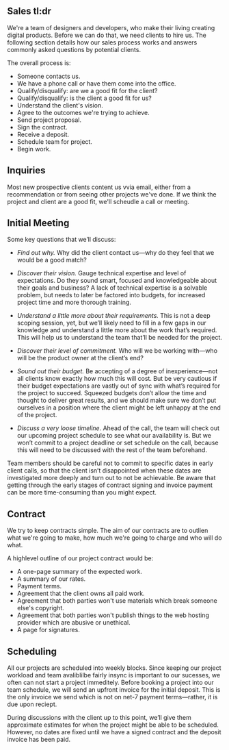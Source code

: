 ## Sales tl:dr

We're a team of designers and developers, who make their living creating digital products. Before we can do that, we need clients to hire us. The following section details how our sales process works and answers commonly asked questions by potential clients.

The overall process is:

- Someone contacts us.
- We have a phone call or have them come into the office.
- Qualify/disqualify: are we a good fit for the client?
- Qualify/disqualify: is the client a good fit for us?
- Understand the client's vision.
- Agree to the outcomes we're trying to achieve.
- Send project proposal.
- Sign the contract.
- Receive a deposit.
- Schedule team for project.
- Begin work.

## Inquiries

Most new prospective clients content us vvia email, either from a recommendation or from seeing other projects we've done. If we think the project and client are a good fit, we'll scheudle a call or meeting.

## Initial Meeting

Some key questions that we’ll discuss:

- *Find out why.*
Why did the client contact us—why do they feel that we would be a good match?

- *Discover their vision.*
Gauge technical expertise and level of expectations. Do they sound smart, focused and knowledgeable about their goals and business? A lack of technical expertise is a solvable problem, but needs to later be factored into budgets, for increased project time and more thorough training.

- *Understand a little more about their requirements.*
This is not a deep scoping session, yet, but we’ll likely need to fill in a few gaps in our knowledge and understand a little more about the work that’s required. This will help us to understand the team that’ll be needed for the project.

- *Discover their level of commitment.*
Who will we be working with—who will be the product owner at the client’s end?

- *Sound out their budget.*
Be accepting of a degree of inexperience—not all clients know exactly how much this will cost. But be very cautious if their budget expectations are vastly out of sync with what’s required for the project to succeed. Squeezed budgets don’t allow the time and thought to deliver great results, and we should make sure we don’t put ourselves in a position where the client might be left unhappy at the end of the project.

- *Discuss a very loose timeline.*
Ahead of the call, the team will check out our upcoming project schedule to see what our availability is. But we won’t commit to a project deadline or set schedule on the call, because this will need to be discussed with the rest of the team beforehand.

Team members should be careful not to commit to specific dates in early client calls, so that the client isn’t disappointed when these dates are investigated more deeply and turn out to not be achievable. Be aware that getting through the early stages of contract signing and invoice payment can be more time-consuming than you might expect.

## Contract

We try to keep contracts simple. The aim of our contracts are to outlien what we're going to make, how much we're going to charge and who will do what.

A highlevel outline of our project contract would be:

- A one-page summary of the expected work.
- A summary of our rates.
- Payment terms.
- Agreement that the client owns all paid work.
- Agreement that both parties won't use materials which break someone else's copyright.
- Agreement that both parties won't publish things to the web hosting provider which are abusive or unethical.
- A page for signatures.

## Scheduling

All our projects are scheduled into weekly blocks. Since keeping our project workload and team avaliblilbe fairly insync is important to our sucesses, we often can not start a project immeditely. Before booking a project into our team schedule, we will send an upfront invoice for the initial deposit. This is the only invoice we send which is not on net-7 payment terms—rather, it is due upon reciept.

During discussions with the client up to this point, we’ll give them approximate estimates for when the project might be able to be scheduled. However, no dates are fixed until we have a signed contract and the deposit invoice has been paid.
